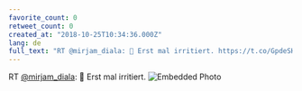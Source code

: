 ```yaml
---
favorite_count: 0
retweet_count: 0
created_at: "2018-10-25T10:34:36.000Z"
lang: de
full_text: "RT @mirjam_diala: 🤔 Erst mal irritiert. https://t.co/GpdeSH9ui9"
---
```


RT [@mirjam_diala](https://twitter.com/mirjam_diala): 🤔 Erst mal irritiert.
![Embedded Photo](https://twitter-media-coderbyheart.s3.eu-north-1.amazonaws.com/1055407269393956865-DqVnDi6X0AAuyWm.jpg)
